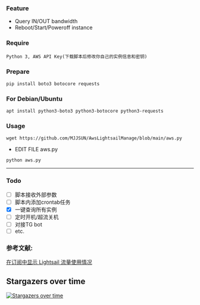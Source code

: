 ### Feature
- Query IN/OUT bandwidth
- Reboot/Start/Poweroff instance

### Require
`Python 3, AWS API Key(下载脚本后修改你自己的实例信息和密钥)`

### Prepare
```
pip install boto3 botocore requests
```

### For Debian/Ubuntu
```
apt install python3-boto3 python3-botocore python3-requests
```

### Usage
```
wget https://github.com/MJJSUN/AwsLightsailManage/blob/main/aws.py
```

- EDIT FILE aws.py

```
python aws.py
```

---

### Todo

- [ ] 脚本接收外部参数
- [ ] 脚本内添加crontab任务
- [x] 一键查询所有实例
- [ ] 定时开机/超流关机
- [ ] 对接TG bot
- [ ] etc.

### 参考文献:
[在订阅中显示 Lightsail 流量使用情况](https://moenew.us/Lightsail-Traffic-Subscription.html)

## Stargazers over time
[![Stargazers over time](https://starchart.cc/MJJSUN/AwsLightsailManage.svg?variant=adaptive)](https://starchart.cc/MJJSUN/AwsLightsailManage)
